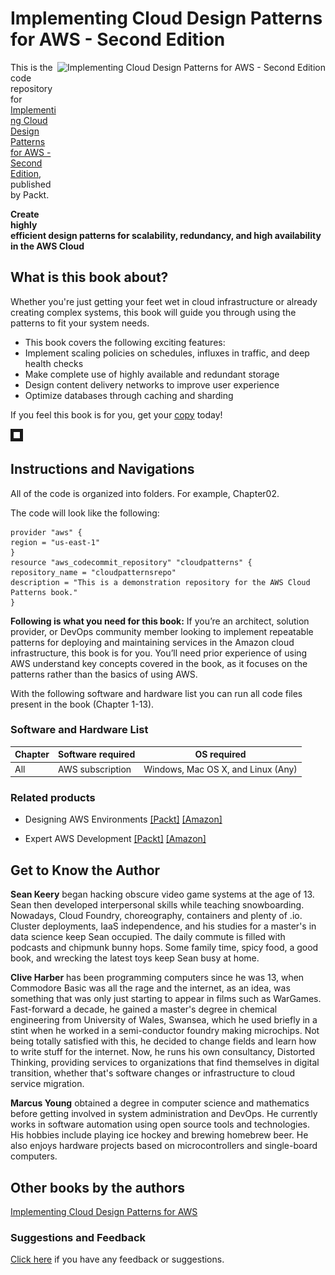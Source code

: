 # Implementing Cloud Design Patterns for AWS - Second Edition

<a href="https://www.packtpub.com/virtualization-and-cloud/implementing-cloud-design-patterns-aws-second-edition?utm_source=github&utm_medium=repository&utm_campaign=9781789136203"><img src="https://dz13w8afd47il.cloudfront.net/sites/default/files/imagecache/ppv4_main_book_cover/B10419_MockupCover.png" alt="Implementing Cloud Design Patterns for AWS - Second Edition" height="256px" align="right"></a>

This is the code repository for [Implementing Cloud Design Patterns for AWS - Second Edition](https://www.packtpub.com/virtualization-and-cloud/implementing-cloud-design-patterns-aws-second-edition?utm_source=github&utm_medium=repository&utm_campaign=9781789136203), published by Packt.

**Create highly efficient design patterns for scalability, redundancy, and high availability in the AWS Cloud**

## What is this book about?
Whether you're just getting your feet wet in cloud infrastructure or already creating complex systems, this book will guide you through using the patterns to fit your system needs.

* This book covers the following exciting features:
* Implement scaling policies on schedules, influxes in traffic, and deep health checks 
* Make complete use of highly available and redundant storage 
* Design content delivery networks to improve user experience 
* Optimize databases through caching and sharding  

If you feel this book is for you, get your [copy](https://www.amazon.com/dp/1789136202) today!

<a href="https://www.packtpub.com/?utm_source=github&utm_medium=banner&utm_campaign=GitHubBanner"><img src="https://raw.githubusercontent.com/PacktPublishing/GitHub/master/GitHub.png" 
alt="https://www.packtpub.com/" border="5" /></a>

## Instructions and Navigations
All of the code is organized into folders. For example, Chapter02.

The code will look like the following:
```
provider "aws" {
region = "us-east-1"
}
resource "aws_codecommit_repository" "cloudpatterns" {
repository_name = "cloudpatternsrepo"
description = "This is a demonstration repository for the AWS Cloud
Patterns book."
}
```

**Following is what you need for this book:**
If you’re an architect, solution provider, or DevOps community member looking to implement repeatable patterns for deploying and maintaining services in the Amazon cloud infrastructure, this book is for you.
You’ll need prior experience of using AWS understand key concepts covered in the book, as it focuses on the patterns rather than the basics of using AWS.

With the following software and hardware list you can run all code files present in the book (Chapter 1-13).
### Software and Hardware List
| Chapter | Software required | OS required |
| -------- | ------------------------------------ | ----------------------------------- |
| All | AWS subscription | Windows, Mac OS X, and Linux (Any) |

### Related products
* Designing AWS Environments [[Packt]](https://prod.packtpub.com/in/virtualization-and-cloud/designing-aws-environments?utm_source=github&utm_medium=repository&utm_campaign=) [[Amazon]](https://www.amazon.com/dp/1789535549)

* Expert AWS Development [[Packt]](https://prod.packtpub.com/in/virtualization-and-cloud/expert-aws-development?utm_source=github&utm_medium=repository&utm_campaign=) [[Amazon]](https://www.amazon.com/dp/1788477588)


## Get to Know the Author
**Sean Keery**
began hacking obscure video game systems at the age of 13. Sean then developed interpersonal skills while teaching snowboarding. Nowadays, Cloud Foundry, choreography, containers and plenty of .io. Cluster deployments, IaaS independence, and his studies for a master's in data science keep Sean occupied. The daily commute is filled with podcasts and chipmunk bunny hops. Some family time, spicy food, a good book, and wrecking the latest toys keep Sean busy at home.


**Clive Harber**
has been programming computers since he was 13, when Commodore Basic was all the rage and the internet, as an idea, was something that was only just starting to appear in films such as WarGames. Fast-forward a decade, he gained a master's degree in chemical engineering from University of Wales, Swansea, which he used briefly in a stint when he worked in a semi-conductor foundry making microchips. Not being totally satisfied with this, he decided to change fields and learn how to write stuff for the internet. Now, he runs his own consultancy, Distorted Thinking, providing services to organizations that find themselves in digital transition, whether that's software changes or infrastructure to cloud service migration.

**Marcus Young**
obtained a degree in computer science and mathematics before getting involved in system administration and DevOps. He currently works in software automation using open source tools and technologies. His hobbies include playing ice hockey and brewing homebrew beer. He also enjoys hardware projects based on microcontrollers and single-board computers.


## Other books by the authors
[Implementing Cloud Design Patterns for AWS](https://www.packtpub.com/web-development/implementing-cloud-design-patterns-aws?utm_source=github&utm_medium=repository&utm_campaign=)


### Suggestions and Feedback
[Click here](https://docs.google.com/forms/d/e/1FAIpQLSdy7dATC6QmEL81FIUuymZ0Wy9vH1jHkvpY57OiMeKGqib_Ow/viewform) if you have any feedback or suggestions.


